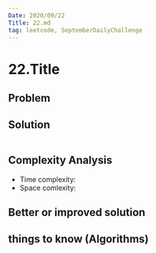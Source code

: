 ```yaml
---
Date: 2020/09/22
Title: 22.md
tag: leetcode, SeptemberDailyChallenge
---
```

# 22.Title

## Problem

## Solution
```cpp
```
## Complexity Analysis
- Time complexity:
- Space comlexity:
## Better or improved solution

## things to know (Algorithms)